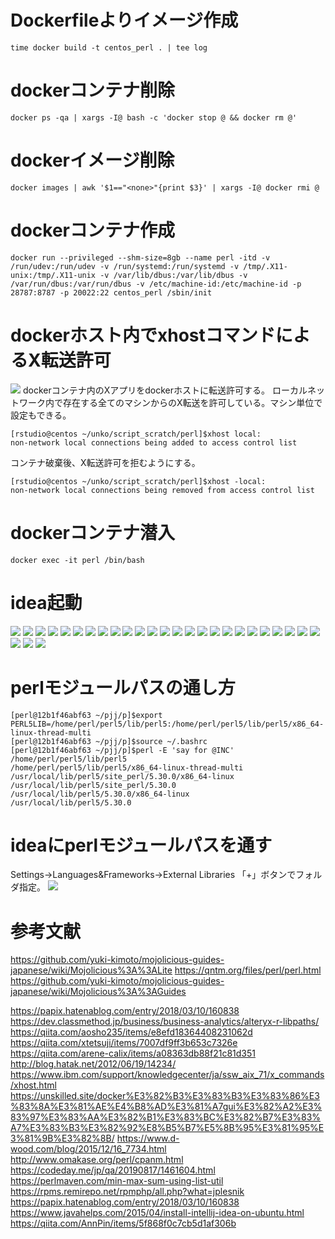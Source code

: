 # Dockerfileよりイメージ作成
```
time docker build -t centos_perl . | tee log
``` 

# dockerコンテナ削除
```
docker ps -qa | xargs -I@ bash -c 'docker stop @ && docker rm @'
```

# dockerイメージ削除
```
docker images | awk '$1=="<none>"{print $3}' | xargs -I@ docker rmi @
```

# dockerコンテナ作成
```
docker run --privileged --shm-size=8gb --name perl -itd -v /run/udev:/run/udev -v /run/systemd:/run/systemd -v /tmp/.X11-unix:/tmp/.X11-unix -v /var/lib/dbus:/var/lib/dbus -v /var/run/dbus:/var/run/dbus -v /etc/machine-id:/etc/machine-id -p 28787:8787 -p 20022:22 centos_perl /sbin/init
``` 

# dockerホスト内でxhostコマンドによるX転送許可

![](./1.png)
dockerコンテナ内のXアプリをdockerホストに転送許可する。
ローカルネットワーク内で存在する全てのマシンからのX転送を許可している。マシン単位で設定もできる。
```
[rstudio@centos ~/unko/script_scratch/perl]$xhost local:
non-network local connections being added to access control list
```
コンテナ破棄後、X転送許可を拒むようにする。
```
[rstudio@centos ~/unko/script_scratch/perl]$xhost -local:
non-network local connections being removed from access control list
```

# dockerコンテナ潜入
```
docker exec -it perl /bin/bash
```

# idea起動
![](./2.png)
![](./3.png)
![](./4.png)
![](./5.png)
![](./6.png)
![](./7.png)
![](./8.png)
![](./9.png)
![](./10.png)
![](./11.png)
![](./12.png)
![](./13.png)
![](./14.png)
![](./15.png)
![](./16.png)
![](./17.png)
![](./18.png)
![](./19.png)
![](./20.png)
![](./21.png)
![](./22.png)
![](./23.png)
![](./24.png)
![](./25.png)
![](./26.png)
![](./27.png)
![](./28.png)
![](./29.png)

# perlモジュールパスの通し方
```
[perl@12b1f46abf63 ~/pjj/p]$export PERL5LIB=/home/perl/perl5/lib/perl5:/home/perl/perl5/lib/perl5/x86_64-linux-thread-multi
[perl@12b1f46abf63 ~/pjj/p]$source ~/.bashrc
[perl@12b1f46abf63 ~/pjj/p]$perl -E 'say for @INC'
/home/perl/perl5/lib/perl5
/home/perl/perl5/lib/perl5/x86_64-linux-thread-multi
/usr/local/lib/perl5/site_perl/5.30.0/x86_64-linux
/usr/local/lib/perl5/site_perl/5.30.0
/usr/local/lib/perl5/5.30.0/x86_64-linux
/usr/local/lib/perl5/5.30.0
```

# ideaにperlモジュールパスを通す
Settings->Languages&Frameworks->External Libraries
「+」ボタンでフォルダ指定。
![](./30.png)

# 参考文献

https://github.com/yuki-kimoto/mojolicious-guides-japanese/wiki/Mojolicious%3A%3ALite
https://qntm.org/files/perl/perl.html
https://github.com/yuki-kimoto/mojolicious-guides-japanese/wiki/Mojolicious%3A%3AGuides

https://papix.hatenablog.com/entry/2018/03/10/160838
https://dev.classmethod.jp/business/business-analytics/alteryx-r-libpaths/
https://qiita.com/aosho235/items/e8efd18364408231062d
https://qiita.com/xtetsuji/items/7007df9ff3b653c7326e
https://qiita.com/arene-calix/items/a08363db88f21c81d351
http://blog.hatak.net/2012/06/19/14234/
https://www.ibm.com/support/knowledgecenter/ja/ssw_aix_71/x_commands/xhost.html
https://unskilled.site/docker%E3%82%B3%E3%83%B3%E3%83%86%E3%83%8A%E3%81%AE%E4%B8%AD%E3%81%A7gui%E3%82%A2%E3%83%97%E3%83%AA%E3%82%B1%E3%83%BC%E3%82%B7%E3%83%A7%E3%83%B3%E3%82%92%E8%B5%B7%E5%8B%95%E3%81%95%E3%81%9B%E3%82%8B/
https://www.d-wood.com/blog/2015/12/16_7734.html
http://www.omakase.org/perl/cpanm.html
https://codeday.me/jp/qa/20190817/1461604.html
https://perlmaven.com/min-max-sum-using-list-util
https://rpms.remirepo.net/rpmphp/all.php?what=jplesnik
https://papix.hatenablog.com/entry/2018/03/10/160838
https://www.javahelps.com/2015/04/install-intellij-idea-on-ubuntu.html
https://qiita.com/AnnPin/items/5f868f0c7cb5d1af306b
